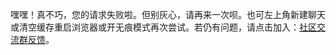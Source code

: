 嘿嘿！真不巧，您的请求失败啦。但别灰心，请再来一次呗。也可左上角新建聊天或清空缓存重启浏览器或开无痕模式再次尝试。若仍有问题，请点击加入：[社区交流群反馈](http://qq.aitianhu.xyz)。
